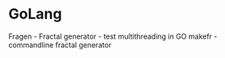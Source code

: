 # GoLang
Fragen - Fractal generator - test multithreading in GO
makefr - commandline fractal generator
